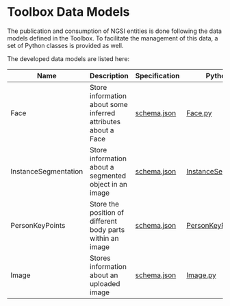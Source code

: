 # Toolbox Data Models

The publication and consumption of NGSI entities is done following the data models defined in the Toolbox. To facilitate the management of this data, a set of Python classes is provided as well.

The developed data models are listed here:

| Name | Description | Specification | Python class |
|------|-------------|---------------|--------------|
| Face | Store information about some inferred attributes about a Face | [schema.json](./DataModels/Face/schema.json) | [Face.py](https://communicity-docs.readthedocs.io/en/latest/docs/toolbox/DataModels.html#module-DataModels.Face)
| InstanceSegmentation | Store information about a segmented object in an image | [schema.json](./DataModels/InstanceSegmentation/schema.json) | [InstanceSegmentation.py](https://communicity-docs.readthedocs.io/en/latest/docs/toolbox/DataModels.html#module-DataModels.InstanceSegmentation)
| PersonKeyPoints | Store the position of different body parts within an image | [schema.json](./DataModels/PersonKeyPoints/schema.json) | [PersonKeyPoints.py](https://communicity-docs.readthedocs.io/en/latest/docs/toolbox/DataModels.html#module-DataModels.PersonKeyPoints)
| Image | Stores information about an uploaded image | [schema.json](./DataModels/Image/schema.json) | [Image.py](https://communicity-docs.readthedocs.io/en/latest/docs/toolbox/DataModels.html#module-DataModels.Image)